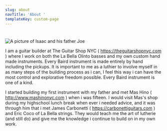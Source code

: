 ```yaml
---
slug: about
navTitle: 'About '
templateKey: custom-page
---
```

# 

![A picture of Isaac and his father Joe](/img/img_3280.jpeg "Isaac and his pop")

I am a guitar builder at The Guitar Shop NYC ( https://theguitarshopnyc.com ) where I work on both the La Bella Olinto basses and my own custom hand made instruments. Every Baird instrument is made entirely by hand including the pickups. It is important to me as a luthier to involve myself in as many steps of the building process as i can, I feel this way i can have the most control and explorative freedom possible. Every Baird instrument is one of a kind.

I started building my first instrument with my father and met Mas Hino ( http://www.mashinonyc.com ) when i was fifteen. I would visit Mas's shop during my highschool lunch break when ever i needed advice, and it was through him that i met James Carbonetti ( https://carbonettiguitars.com ) and Eric Coco of La Bella strings. They would teach me the art of lutherie (and still do) and give me the knowledge i continue to build on in my own work.
